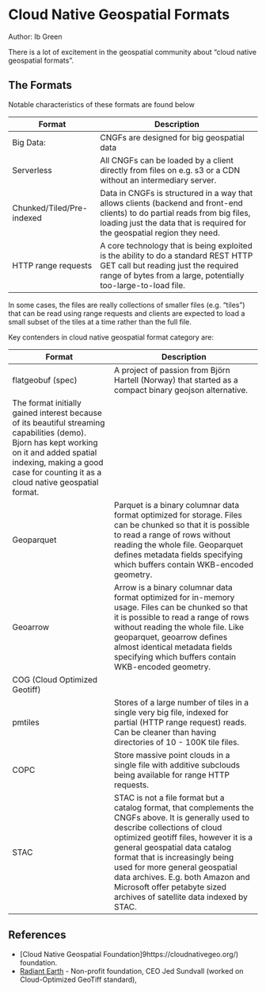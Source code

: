 # Cloud Native Geospatial Formats

Author: Ib Green

There is a lot of excitement in the geospatial community about “cloud native geospatial formats”.

## The Formats

Notable characteristics of these formats are found below

| Format                    | Description                                                                                                                                                                                              |
| ------------------------- | -------------------------------------------------------------------------------------------------------------------------------------------------------------------------------------------------------- |
| Big Data:                 | CNGFs are designed for big geospatial data                                                                                                                                                               |
| Serverless                | All CNGFs can be loaded by a client directly from files on e.g. s3 or a CDN without an intermediary server.                                                                                              |
| Chunked/Tiled/Pre-indexed | Data in CNGFs is structured in a way that allows clients (backend and front-end clients) to do partial reads from big files, loading just the data that is required for the geospatial region they need. |
| HTTP range requests       | A core technology that is being exploited is the ability to do a standard REST HTTP GET call but reading just the required range of bytes from a large, potentially too-large-to-load file.              |

In some cases, the files are really collections of smaller files (e.g. “tiles”) that can be read using range requests and clients are expected to load a small subset of the tiles at a time rather than the full file.

Key contenders in cloud native geospatial format category are:

| Format                                                                                                                                                                                                                        | Description                                                                                                                                                                                                                                                                                                                                                                                        |
| ----------------------------------------------------------------------------------------------------------------------------------------------------------------------------------------------------------------------------- | -------------------------------------------------------------------------------------------------------------------------------------------------------------------------------------------------------------------------------------------------------------------------------------------------------------------------------------------------------------------------------------------------- |
| flatgeobuf (spec)                                                                                                                                                                                                             | A project of passion from Björn Hartell (Norway) that started as a compact binary geojson alternative.                                                                                                                                                                                                                                                                                             |
| The format initially gained interest because of its beautiful streaming capabilities (demo). Bjorn has kept working on it and added spatial indexing, making a good case for counting it as a cloud native geospatial format. |
| Geoparquet                                                                                                                                                                                                                    | Parquet is a binary columnar data format optimized for storage. Files can be chunked so that it is possible to read a range of rows without reading the whole file. Geoparquet defines metadata fields specifying which buffers contain WKB-encoded geometry.                                                                                                                                      |
| Geoarrow                                                                                                                                                                                                                      | Arrow is a binary columnar data format optimized for in-memory usage. Files can be chunked so that it is possible to read a range of rows without reading the whole file. Like geoparquet, geoarrow defines almost identical metadata fields specifying which buffers contain WKB-encoded geometry.                                                                                                |
| COG (Cloud Optimized Geotiff)                                                                                                                                                                                                 |
| pmtiles                                                                                                                                                                                                                       | Stores of a large number of tiles in a single very big file, indexed for partial (HTTP range request) reads. Can be cleaner than having directories of 10 - 100K tile files.                                                                                                                                                                                                                       |
| COPC                                                                                                                                                                                                                          | Store massive point clouds in a single file with additive subclouds being available for range HTTP requests.                                                                                                                                                                                                                                                                                       |
| STAC                                                                                                                                                                                                                          | STAC is not a file format but a catalog format, that complements the CNGFs above. It is generally used to describe collections of cloud optimized geotiff files, however it is a general geospatial data catalog format that is increasingly being used for more general geospatial data archives. E.g. both Amazon and Microsoft offer petabyte sized archives of satellite data indexed by STAC. |

## References

- [Cloud Native Geospatial Foundation]9https://cloudnativegeo.org/) foundation.
- [Radiant Earth](https://radiant.earth/) - Non-profit foundation, CEO Jed Sundvall (worked on Cloud-Optimized GeoTiff standard),
